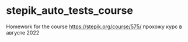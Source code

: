 # stepik_auto_tests_course
Homework for the course
https://stepik.org/course/575/ прохожу курс в августе 2022